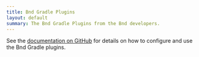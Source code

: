 ```yaml
---
title: Bnd Gradle Plugins
layout: default
summary: The Bnd Gradle Plugins from the Bnd developers.
---
```


See the [documentation on GitHub][1] for details on how to configure and
use the Bnd Gradle plugins.

[1]: https://github.com/bndtools/bnd/blob/master/gradle-plugins/README.md
